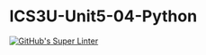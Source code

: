 # ICS3U-Unit5-04-Python

[![GitHub's Super Linter](https://github.com/Huzaifa-Khalid-2/ICS3U-Unit5-04-Python/workflows/GitHub's%20Super%20Linter/badge.svg)](https://github.com/Huzaifa-Khalid-2/ICS3U-Unit5-04-Python/actions)
